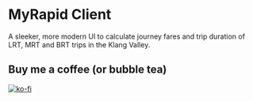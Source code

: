 # MyRapid Client

A sleeker, more modern UI to calculate journey fares and trip duration of LRT, MRT and BRT trips in the Klang Valley.

## Buy me a coffee (or bubble tea)
[![ko-fi](https://www.ko-fi.com/img/githubbutton_sm.svg)](https://ko-fi.com/patrickchong)
